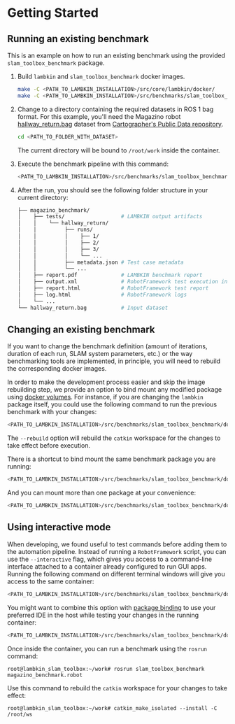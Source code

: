 # Getting Started

## Running an existing benchmark

This is an example on how to run an existing benchmark using the provided `slam_toolbox_benchmark` package.

1. Build `lambkin` and `slam_toolbox_benchmark` docker images.

    ```bash
    make -C <PATH_TO_LAMBKIN_INSTALLATION>/src/core/lambkin/docker/
    make -C <PATH_TO_LAMBKIN_INSTALLATION>/src/benchmarks/slam_toolbox_benchmark/docker/
    ```

2. Change to a directory containing the required datasets in ROS 1 bag format. For this example, you'll need the Magazino robot
[hallway_return.bag](https://storage.googleapis.com/cartographer-public-data/bags/toru/hallway_return.bag) dataset from
[Cartographer's Public Data repository](https://google-cartographer-ros.readthedocs.io/en/latest/data.html#magazino).

    ```bash
    cd <PATH_TO_FOLDER_WITH_DATASET>
    ```

    The current directory will be bound to `/root/work` inside the container.

3. Execute the benchmark pipeline with this command:

    ```bash
    <PATH_TO_LAMBKIN_INSTALLATION>/src/benchmarks/slam_toolbox_benchmark/docker/run magazino_benchmark.robot
    ```

4. After the run, you should see the following folder structure in your current directory:

    ```bash
    ├── magazino_benchmark/
    │    ├── tests/                  # LAMBKIN output artifacts
    │    │    └── hallway_return/
    │    │         ├── runs/
    │    │         │    ├── 1/
    │    │         │    ├── 2/
    │    │         │    ├── 3/
    │    │         │    └── ...
    │    │         ├── metadata.json # Test case metadata
    │    │         └── ...
    │    ├── report.pdf              # LAMBKIN benchmark report
    │    ├── output.xml              # RobotFramework test execution information
    │    ├── report.html             # RobotFramework test report
    │    ├── log.html                # RobotFramework logs
    │    └── ...
    └── hallway_return.bag           # Input dataset
    ```

## Changing an existing benchmark

If you want to change the benchmark definition (amount of iterations, duration of each run, SLAM system parameters, etc.)
or the way benchmarking tools are implemented, in principle, you will need to rebuild the corresponding docker images.

In order to make the development process easier and skip the image rebuilding step, we provide an option to bind mount any modified package using [docker volumes](https://docs.docker.com/storage/volumes/).
For instance, if you are changing the `lambkin` package itself, you could use the following command to run the previous benchmark with your changes:

```bash
<PATH_TO_LAMBKIN_INSTALLATION>/src/benchmarks/slam_toolbox_benchmark/docker/run magazino_benchmark.robot --rebuild --bind lambkin:<PATH_TO_LAMBKIN_INSTALLATION>/lambkin
```

The `--rebuild` option will rebuild the `catkin` workspace for the changes to take effect before execution.

There is a shortcut to bind mount the same benchmark package you are running:

```bash
<PATH_TO_LAMBKIN_INSTALLATION>/src/benchmarks/slam_toolbox_benchmark/docker/run magazino_benchmark.robot --rebuild --rebind
```

And you can mount more than one package at your convenience:

```bash
<PATH_TO_LAMBKIN_INSTALLATION>/src/benchmarks/slam_toolbox_benchmark/docker/run magazino_benchmark.robot ---rebuild --rebind --bind lambkin:<PATH_TO_LAMBKIN_INSTALLATION>/lambkin
```

## Using interactive mode

When developing, we found useful to test commands before adding them to the automation pipeline. Instead of running a `RobotFramework` script,
you can use the `--interactive` flag, which gives you access to a command-line interface attached to a container already configured to run GUI apps. Running the following command on different terminal windows will give you access to the same container:

```bash
<PATH_TO_LAMBKIN_INSTALLATION>/src/benchmarks/slam_toolbox_benchmark/docker/run --interactive
```

You might want to combine this option with [package binding](#changing-an-existing-benchmark) to use your preferred IDE in the host while testing your changes in the running container:

```bash
<PATH_TO_LAMBKIN_INSTALLATION>/src/benchmarks/slam_toolbox_benchmark/docker/run --interactive --rebuild --rebind --bind lambkin:<PATH_TO_LAMBKIN_INSTALLATION>/src/core/lambkin
```

Once inside the container, you can run a benchmark using the `rosrun` command:

```
root@lambkin_slam_toolbox:~/work# rosrun slam_toolbox_benchmark magazino_benchmark.robot
```

Use this command to rebuild the `catkin` workspace for your changes to take effect:

```
root@lambkin_slam_toolbox:~/work# catkin_make_isolated --install -C /root/ws
```

